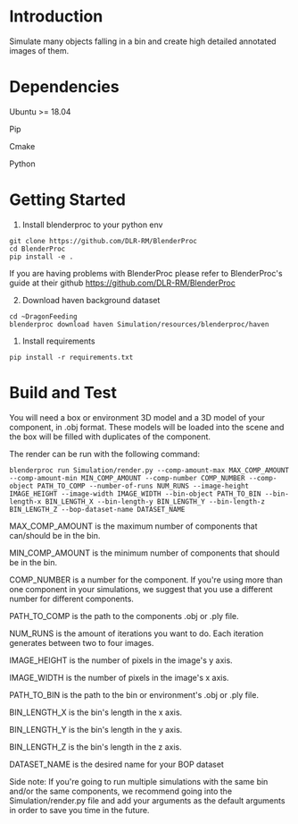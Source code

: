# Introduction 
Simulate many objects falling in a bin and create high detailed annotated images of them.

# Dependencies
Ubuntu >= 18.04 

Pip

Cmake

Python

# Getting Started

1. Install blenderproc to your python env
``` 
git clone https://github.com/DLR-RM/BlenderProc
cd BlenderProc
pip install -e .
```

If you are having problems with BlenderProc please refer to BlenderProc's guide at their github https://github.com/DLR-RM/BlenderProc 

2. Download haven background dataset
```
cd ~DragonFeeding
blenderproc download haven Simulation/resources/blenderproc/haven
```

1. Install requirements
```
pip install -r requirements.txt
```

# Build and Test
You will need a box or environment 3D model and a 3D model of your component, in .obj format. 
These models will be loaded into the scene and the box will be filled with duplicates of the component. 

The render can be run with the following command:
```
blenderproc run Simulation/render.py --comp-amount-max MAX_COMP_AMOUNT --comp-amount-min MIN_COMP_AMOUNT --comp-number COMP_NUMBER --comp-object PATH_TO_COMP --number-of-runs NUM_RUNS --image-height IMAGE_HEIGHT --image-width IMAGE_WIDTH --bin-object PATH_TO_BIN --bin-length-x BIN_LENGTH_X --bin-length-y BIN_LENGTH_Y --bin-length-z BIN_LENGTH_Z --bop-dataset-name DATASET_NAME
```

MAX_COMP_AMOUNT is the maximum number of components that can/should be in the bin. 

MIN_COMP_AMOUNT is the minimum number of components that should be in the bin.

COMP_NUMBER is a number for the component. If you're using more than one component in your simulations, we suggest that you use a different number for different components.

PATH_TO_COMP is the path to the components .obj or .ply file.

NUM_RUNS is the amount of iterations you want to do. Each iteration generates between two to four images.

IMAGE_HEIGHT is the number of pixels in the image's y axis.

IMAGE_WIDTH is the number of pixels in the image's x axis.

PATH_TO_BIN is the path to the bin or environment's .obj or .ply file.

BIN_LENGTH_X is the bin's length in the x axis.

BIN_LENGTH_Y is the bin's length in the y axis.

BIN_LENGTH_Z is the bin's length in the z axis.

DATASET_NAME is the desired name for your BOP dataset


Side note: If you're going to run multiple simulations with the same bin and/or the same components, we recommend going into the Simulation/render.py file and add your arguments as the default arguments in order to save you time in the future.